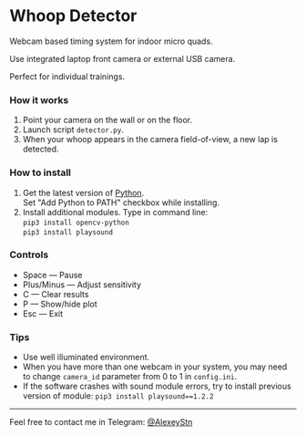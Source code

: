 # Whoop Detector
Webcam based timing system for indoor micro quads.

Use integrated laptop front camera or external USB camera.

Perfect for individual trainings.

### How it works
1) Point your camera on the wall or on the floor.
2) Launch script `detector.py`.
3) When your whoop appears in the camera field-of-view, a new lap is detected.

### How to install
1) Get the latest version of [Python](https://www.python.org/downloads/). <br>
Set "Add Python to PATH" checkbox while installing.
2) Install additional modules. Type in command line: <br>
`pip3 install opencv-python` <br>
`pip3 install playsound`

### Controls
* Space — Pause <br>
* Plus/Minus — Adjust sensitivity <br>
* C — Clear results <br>
* P — Show/hide plot <br>
* Esc — Exit <br>

### Tips
* Use well illuminated environment.
* When you have more than one webcam in your system, you may need to change `camera_id` parameter from 0 to 1 in `config.ini`.
* If the software crashes with sound module errors, try to install previous version of module: `pip3 install playsound==1.2.2`

---
Feel free to contact me in Telegram: [@AlexeyStn](https://t.me/AlexeyStn)
